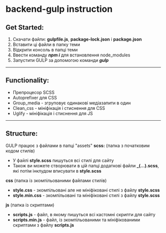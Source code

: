# backend-gulp instruction

## Get Started:
1. Скачати файли: **gulpfile.js**, **package-lock.json** і **package.json**
2. Вставити ці файли в папку теми 
3. Відкрити консоль в папці теми
4. Ввести команду ***npm i*** для встановлення node_modules
5. Запустити GULP за допомогою команди ***gulp***
___
## Functionality:
- Препроцесор SCSS
- Аutoprefixer для CSS
- Group_media - згруповує одинакові медіазапити в один
- Сlean_css - мініфікація і стиснення для CSS
- Uglify - мініфікація і стиснення для JS
___
## Structure:
GULP працює з файлами в папці "assets"
**scss:** (папка з початковим кодом стилів)
- У файлі **style.scss** пишуться всі стилі для сайту
- Також ви можете створювати в цій папці додаткові файли **_(...).scss**, які потім інклудом вписувати в **style.scss**

**css** (папка із зкомпільованими файлами стилів)
- **style.css** - зкомпільовані але не мініфіковані стилі з файлу **style.scss**
- **style.min.css** - зкомпільовані та мініфіковані стилі з файлу **style.scss**

**js** (папка із скриптами)
- **scripts.js** - файл, в якому пишуться всі кастомні скрипти для сайту
- **scripts.min.js** - файл, із зкомпільованими та мініфікованими скриптами з файлу **scripts.js**
